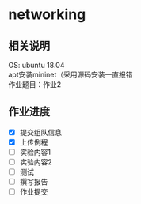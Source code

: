 # networking

## 相关说明

OS: ubuntu 18.04  
apt安装mininet（采用源码安装一直报错  
作业题目：作业2

## 作业进度

- [x] 提交组队信息
- [x] 上传例程
- [ ] 实验内容1
- [ ] 实验内容2
- [ ] 测试
- [ ] 撰写报告
- [ ] 作业提交
